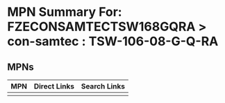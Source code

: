 



# MPN Summary For: FZECONSAMTECTSW168GQRA > con-samtec : TSW-106-08-G-Q-RA

## MPNs
  

|MPN|Direct Links|Search Links|
| :--- | :--- | :--- |
||||
